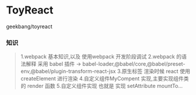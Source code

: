 # ToyReact
geekbang/toyreact
### 知识
> 1.webpack 基本知识,以及 使用webpack 开发阶段调试
> 2.webpack 的语法解释 采用 babel 插件 -> babel-loader,@babel/core,@babel/preset-env,@babel/plugin-transform-react-jsx
> 3.原生标签 渲染时候 react 使用 createElement 进行渲染
> 4.自定义组件MyCompent 实现,主要实现组件类的 render 函数
> 5.自定义组件实现 也就是 实现 setAttribute mountTo...
